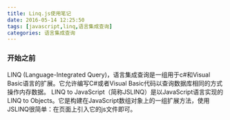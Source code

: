 ```yaml
---
title: Linq.js使用笔记
date: 2016-05-14 12:25:50
tags: [javascript,linq,语言集成查询]
categories: 语言集成查询
---
```


### 开始之前
LINQ (Language-Integrated Query)，语言集成查询是一组用于c#和Visual Basic语言的扩展。它允许编写C#或者Visual Basic代码以查询数据库相同的方式操作内存数据。
LINQ to JavaScript（简称JSLINQ）是以JavaScript语言实现的LINQ to Objects。它是构建在JavaScript数组对象上的一组扩展方法，使用JSLINQ很简单：在页面上引入它的js文件即可。